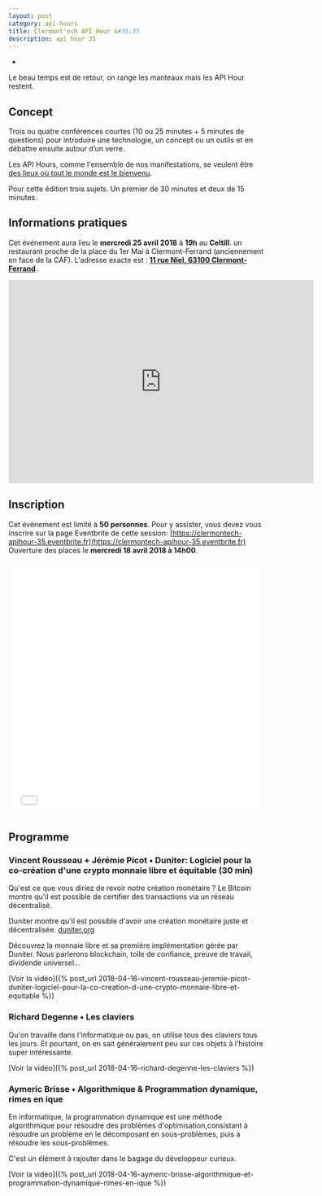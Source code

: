 ```yaml
---
layout: post
category: api-hours
title: Clermont'ech API Hour &#35;35
description: api hour 35
---
```

-

Le beau temps est de retour, on range les manteaux mais les API Hour restent.

## Concept

Trois ou quatre conférences courtes (10 ou 25 minutes + 5 minutes de questions)
pour introduire une technologie, un concept ou un outils et en débattre ensuite
autour d’un verre.

Les API Hours, comme l'ensemble de nos manifestations, se veulent être [des
lieux où tout le monde est le bienvenu](/code-of-conduct.html).

Pour cette édition trois sujets. Un premier de 30 minutes et deux de 15 minutes.

## Informations pratiques

Cet événement aura lieu le **mercredi 25 avril 2018** à **19h** au **Celtill**.  un
restaurant proche de la place du 1er Mai à Clermont-Ferrand (anciennement en face de la
CAF). L'adresse exacte est : [**11 rue Niel, 63100 Clermont-Ferrand**](https://www.openstreetmap.org/#map=19/45.78435/3.10124).

<iframe width="600" height="400" frameborder="0" scrolling="no" marginheight="0" marginwidth="0" src="https://www.openstreetmap.org/export/embed.html?bbox=3.099901378154755%2C45.783686337772664%2C3.1025835871696477%2C45.7850199811555&amp;layer=mapnik" style="border: none"></iframe>

## Inscription

Cet événement est limité à **50 personnes**.  Pour y assister, vous devez vous
inscrire sur la page Eventbrite de cette session: [https://clermontech-apihour-35.eventbrite.fr](https://clermontech-apihour-35.eventbrite.fr)
Ouverture des places le **mercredi 18 avril 2018 à 14h00**.


<iframe src="//eventbrite.fr/tickets-external?eid=45208793719&ref=etckt" frameborder="0" height="500" width="100%" vspace="0" hspace="0" marginheight="5" marginwidth="5" scrolling="auto" allowtransparency="true"></iframe>


## Programme

### Vincent Rousseau + Jérémie Picot • Duniter: Logiciel pour la co-création d'une crypto monnaie libre et équitable (30 min)

Qu'est ce que vous diriez de revoir notre création monétaire ? Le Bitcoin
montre qu'il est possible de certifier des transactions via un réseau
décentralisé.

Duniter montre qu'il est possible d'avoir une création monétaire juste et
décentralisée. [duniter.org](https://duniter.org/en/)

Découvrez la monnaie libre et sa première implémentation gérée par Duniter.
Nous parlerons blockchain, toile de confiance, preuve de travail, dividende
universel...

[Voir la vidéo]({% post_url 2018-04-16-vincent-rousseau-jeremie-picot-duniter-logiciel-pour-la-co-creation-d-une-crypto-monnaie-libre-et-equitable %})

### Richard Degenne • Les claviers

Qu'on travaille dans l'informatique ou pas, on utilise tous des claviers tous
les jours. Et pourtant, on en sait généralement peu sur ces objets à l'histoire
super intéressante.

[Voir la vidéo]({% post_url 2018-04-16-richard-degenne-les-claviers %})

### Aymeric Brisse • Algorithmique & Programmation dynamique, rimes en ique

En informatique, la programmation dynamique est une méthode algorithmique pour
résoudre des problèmes d'optimisation,consistant à résoudre un problème en le
décomposant en sous-problèmes, puis à résoudre les sous-problèmes.

C'est un élément à rajouter dans le bagage du développeur curieux.

[Voir la vidéo]({% post_url 2018-04-16-aymeric-brisse-algorithmique-et-programmation-dynamique-rimes-en-ique %})
